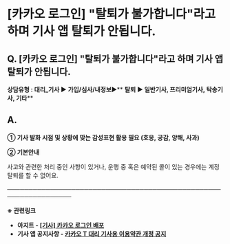 # [카카오 로그인] "탈퇴가 불가합니다"라고 하며 기사 앱 탈퇴가 안됩니다.

**Q. [카카오 로그인] "탈퇴가 불가합니다"라고 하며 기사 앱 탈퇴가 안됩니다.**
------------------------------------------------

**상담유형 : **대리\_기사 ▶ 가입/심사/내정보****▶** **탈퇴 ▶ 일반기사, 프리미엄기사, 탁송기사, 기타****

**A.**
------

****① 기사 발화 시점 및 상황에 맞는 감성표현 활용 필요 (호응, 공감, 양해, 사과)****

**② 기본안내**

사고와 관련한 처리 중인 사항이 있거나, 운행 중 혹은 예약된 콜이 있는 경우에는 계정 탈퇴를 할 수 없어요.

─────────────────────────────────────────────────────────────────

**※ 관련링크**

* **아지트 - [[기사] 카카오 로그인 배포](https://ext.agit.in/g/300016075/wall/406044011)**
* **기사 앱 공지사항 - [카카오 T 대리 기사용 이용약관 개정 공지](https://wheel-admin.kakaosecure.net/notices/975)**